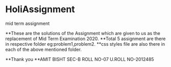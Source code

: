 # HoliAssignment
mid term assignment

**These are the solutions of the Assignment which are given to us as the replacement of Mid Term Examination 2020.
**Total 5 assignment are there in respective folder eg:problem1,problem2.
**css styles file are also there in each of the above mentioned folder.

**Thank you
**AMIT BISHT
  SEC-B
  ROLL NO-07
  U.ROLL NO-2012485
